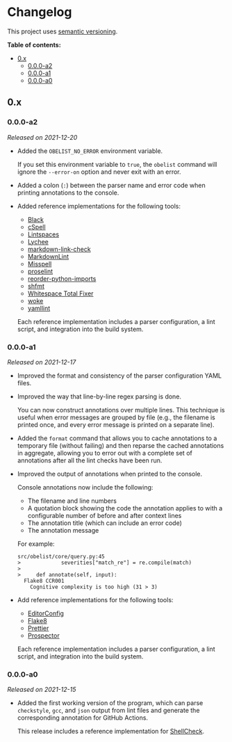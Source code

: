 # Changelog

This project uses [semantic versioning][semver].

**Table of contents:**

- [0.x](#0x)
  - [0.0.0-a2](#000-a2)
  - [0.0.0-a1](#000-a1)
  - [0.0.0-a0](#000-a0)

[semver]: https://semver.org/

<!--

## Unreleased

-->

## 0.x

### 0.0.0-a2

_Released on 2021-12-20_

- Added the `OBELIST_NO_ERROR` environment variable.

  If you set this environment variable to `true`, the `obelist` command will ignore the `--error-on` option and never exit with an error.

- Added a colon (`:`) between the parser name and error code when printing annotations to the console.

- Added reference implementations for the following tools:

  - [Black][black]
  - [cSpell][cspell]
  - [Lintspaces][lintspaces]
  - [Lychee][lychee]
  - [markdown-link-check][mlc]
  - [MarkdownLint][markdownlint]
  - [Misspell][misspell]
  - [proselint][proselint]
  - [reorder-python-imports][py-imports]
  - [shfmt][shfmt]
  - [Whitespace Total Fixer][wtf]
  - [woke][woke]
  - [yamllint][yamllint]

  Each reference implementation includes a parser configuration, a lint script, and integration into the build system.

[black]: https://black.readthedocs.io/en/stable/index.html
[cspell]: https://cspell.org/
[lintspaces]: https://github.com/evanshortiss/lintspaces-cli
[lychee]: https://github.com/lycheeverse/lychee
[markdownlint]: https://github.com/igorshubovych/markdownlint-cli
[misspell]: https://github.com/client9/misspell
[mlc]: https://github.com/tcort/markdown-link-check
[proselint]: https://github.com/amperser/proselint
[py-imports]: https://github.com/asottile/reorder_python_imports
[shfmt]: https://github.com/patrickvane/shfmt
[woke]: https://github.com/get-woke/woke
[wtf]: https://github.com/dlenski/wtf
[yamllint]: https://yamllint.readthedocs.io/en/stable/index.html

### 0.0.0-a1

_Released on 2021-12-17_

- Improved the format and consistency of the parser configuration YAML files.

- Improved the way that line-by-line regex parsing is done.

  You can now construct annotations over multiple lines. This technique is useful when error messages are grouped by file (e.g., the filename is printed once, and every error message is printed on a separate line).

- Added the `format` command that allows you to cache annotations to a temporary file (without failing) and then reparse the cached annotations in aggregate, allowing you to error out with a complete set of annotations after all the lint checks have been run.

- Improved the output of annotations when printed to the console.

  Console annotations now include the following:

  - The filename and line numbers
  - A quotation block showing the code the annotation applies to with a configurable number of before and after context lines
  - The annotation title (which can include an error code)
  - The annotation message

  For example:

  ```text
  src/obelist/core/query.py:45
  >             severities["match_re"] = re.compile(match)
  >
  >     def annotate(self, input):
    Flake8 CCR001
      Cognitive complexity is too high (31 > 3)
  ```

- Add reference implementations for the following tools:

  - [EditorConfig][editorconfig]
  - [Flake8][flake8]
  - [Prettier][prettier]
  - [Prospector][prospector]

  Each reference implementation includes a parser configuration, a lint script, and integration into the build system.

[editorconfig]: https://editorconfig.org/
[flake8]: https://flake8.pycqa.org/en/latest/
[prettier]: https://prettier.io/
[prospector]: http://prospector.landscape.io/en/master/

### 0.0.0-a0

_Released on 2021-12-15_

- Added the first working version of the program, which can parse `checkstyle`, `gcc`, and `json` output from lint files and generate the corresponding annotation for GitHub Actions.

  This release includes a reference implementation for [ShellCheck][shellcheck].

[shellcheck]: https://www.shellcheck.net/
